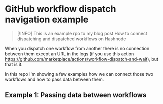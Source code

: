 # GitHub workflow dispatch navigation example

> [!INFO] 
> This is an example rpo to my blog post How to connect dispatching and dispatched workflows on Hashnode


When you dispatch one workflow from another there is no connection between them except an URL in the logs (if you use this action https://github.com/marketplace/actions/workflow-dispatch-and-wait), 
but that is it. 

In this repo I'm showing a few examples how we can connect those two workflows and how to pass data between them.

## Example 1: Passing data between workflows


